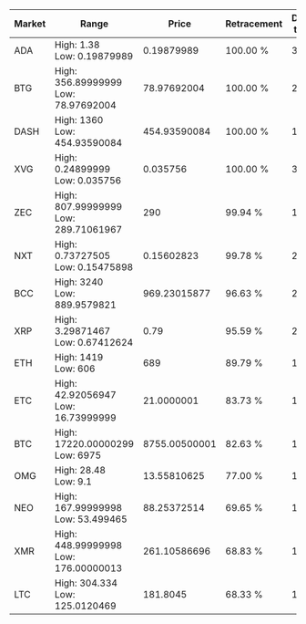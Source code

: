 | Market | Range | Price| Retracement | Doubles to 50% |
| --- | --- | --- | --- | --- |
| ADA | High: 1.38<br />Low: 0.19879989 | 0.19879989 | 100.00 % | 3.97 |
| BTG | High: 356.89999999<br />Low: 78.97692004 | 78.97692004 | 100.00 % | 2.76 |
| DASH | High: 1360<br />Low: 454.93590084 | 454.93590084 | 100.00 % | 1.99 |
| XVG | High: 0.24899999<br />Low: 0.035756 | 0.035756 | 100.00 % | 3.98 |
| ZEC | High: 807.99999999<br />Low: 289.71061967 | 290 | 99.94 % | 1.89 |
| NXT | High: 0.73727505<br />Low: 0.15475898 | 0.15602823 | 99.78 % | 2.86 |
| BCC | High: 3240<br />Low: 889.9579821 | 969.23015877 | 96.63 % | 2.13 |
| XRP | High: 3.29871467<br />Low: 0.67412624 | 0.79 | 95.59 % | 2.51 |
| ETH | High: 1419<br />Low: 606 | 689 | 89.79 % | 1.47 |
| ETC | High: 42.92056947<br />Low: 16.73999999 | 21.0000001 | 83.73 % | 1.42 |
| BTC | High: 17220.00000299<br />Low: 6975 | 8755.00500001 | 82.63 % | 1.38 |
| OMG | High: 28.48<br />Low: 9.1 | 13.55810625 | 77.00 % | 1.39 |
| NEO | High: 167.99999998<br />Low: 53.499465 | 88.25372514 | 69.65 % | 1.25 |
| XMR | High: 448.99999998<br />Low: 176.00000013 | 261.10586696 | 68.83 % | 1.20 |
| LTC | High: 304.334<br />Low: 125.0120469 | 181.8045 | 68.33 % | 1.18 |
